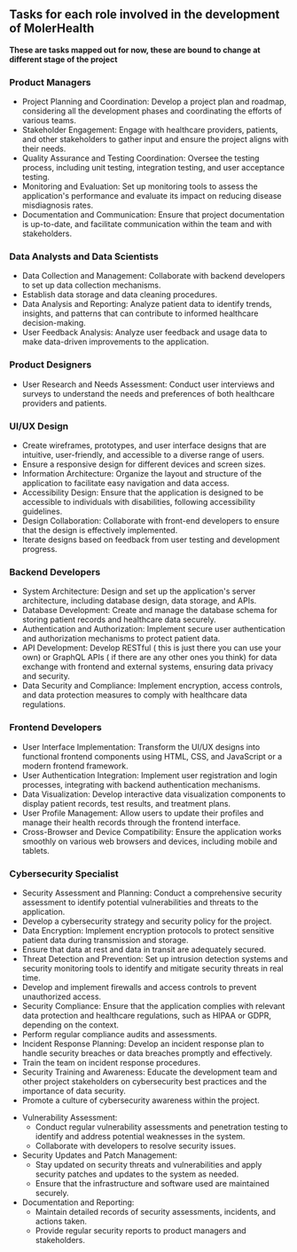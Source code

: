 ## Tasks for each role involved in the development of MolerHealth
**These are tasks mapped out for now, these are bound to change at different stage of the project** 

### Product Managers
* Project Planning and Coordination: Develop a project plan and roadmap, considering all the development phases and coordinating the efforts of various teams.
* Stakeholder Engagement: Engage with healthcare providers, patients, and other stakeholders to gather input and ensure the project aligns with their needs.
* Quality Assurance and Testing Coordination: Oversee the testing process, including unit testing, integration testing, and user acceptance testing.
* Monitoring and Evaluation: Set up monitoring tools to assess the application's performance and evaluate its impact on reducing disease misdiagnosis rates.
* Documentation and Communication: Ensure that project documentation is up-to-date, and facilitate communication within the team and with stakeholders.
### Data Analysts and Data Scientists
* Data Collection and Management: Collaborate with backend developers to set up data collection mechanisms.
* Establish data storage and data cleaning procedures.
* Data Analysis and Reporting: Analyze patient data to identify trends, insights, and patterns that can contribute to informed healthcare decision-making.
* User Feedback Analysis: Analyze user feedback and usage data to make data-driven improvements to the application.
### Product Designers 
* User Research and Needs Assessment: Conduct user interviews and surveys to understand the needs and preferences of both healthcare providers and patients.
### UI/UX Design
* Create wireframes, prototypes, and user interface designs that are intuitive, user-friendly, and accessible to a diverse range of users.
* Ensure a responsive design for different devices and screen sizes.
* Information Architecture: Organize the layout and structure of the application to facilitate easy navigation and data access.
* Accessibility Design: Ensure that the application is designed to be accessible to individuals with disabilities, following accessibility guidelines.
* Design Collaboration: Collaborate with front-end developers to ensure that the design is effectively implemented.
* Iterate designs based on feedback from user testing and development progress.
### Backend Developers
* System Architecture: Design and set up the application's server architecture, including database design, data storage, and APIs.
* Database Development: Create and manage the database schema for storing patient records and healthcare data securely.
* Authentication and Authorization: Implement secure user authentication and authorization mechanisms to protect patient data.
* API Development: Develop RESTful ( this is just there you can use your own) or GraphQL APIs ( if there are any other ones you think) for data exchange with frontend and external systems, ensuring data privacy and security.
* Data Security and Compliance: Implement encryption, access controls, and data protection measures to comply with healthcare data regulations.
### Frontend Developers
* User Interface Implementation: Transform the UI/UX designs into functional frontend components using HTML, CSS, and JavaScript or a modern frontend framework.
* User Authentication Integration: Implement user registration and login processes, integrating with backend authentication mechanisms.
* Data Visualization: Develop interactive data visualization components to display patient records, test results, and treatment plans.
* User Profile Management: Allow users to update their profiles and manage their health records through the frontend interface.
* Cross-Browser and Device Compatibility: Ensure the application works smoothly on various web browsers and devices, including mobile and tablets.
### Cybersecurity Specialist
* Security Assessment and Planning: Conduct a comprehensive security assessment to identify potential vulnerabilities and threats to the application.
* Develop a cybersecurity strategy and security policy for the project.
* Data Encryption: Implement encryption protocols to protect sensitive patient data during transmission and storage.
* Ensure that data at rest and data in transit are adequately secured.
* Threat Detection and Prevention: Set up intrusion detection systems and security monitoring tools to identify and mitigate security threats in real time.
* Develop and implement firewalls and access controls to prevent unauthorized access.
* Security Compliance: Ensure that the application complies with relevant data protection and healthcare regulations, such as HIPAA or GDPR, depending on the context.
* Perform regular compliance audits and assessments.
* Incident Response Planning: Develop an incident response plan to handle security breaches or data breaches promptly and effectively.
* Train the team on incident response procedures.
* Security Training and Awareness: Educate the development team and other project stakeholders on cybersecurity best practices and the importance of data security.
* Promote a culture of cybersecurity awareness within the project.
- Vulnerability Assessment:
   * Conduct regular vulnerability assessments and penetration testing to identify and address potential weaknesses in the system.
   * Collaborate with developers to resolve security issues.
- Security Updates and Patch Management:
  * Stay updated on security threats and vulnerabilities and apply security patches and updates to the system as needed.
  * Ensure that the infrastructure and software used are maintained securely.
- Documentation and Reporting:
  * Maintain detailed records of security assessments, incidents, and actions taken.
  * Provide regular security reports to product managers and stakeholders.

